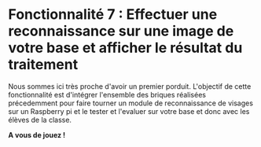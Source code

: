 # Fonctionnalité 7 : Effectuer une reconnaissance sur une image de votre base et afficher le résultat du traitement


Nous sommes ici très proche d'avoir un premier porduit. L'objectif de cette fonctionnalité est d'intégrer l'ensemble des briques réalisées précedemment pour faire tourner un module de reconnaissance de visages sur un Raspberry pi et le tester et l'evaluer sur votre base et donc avec les élèves de la classe.

**A vous de jouez !**